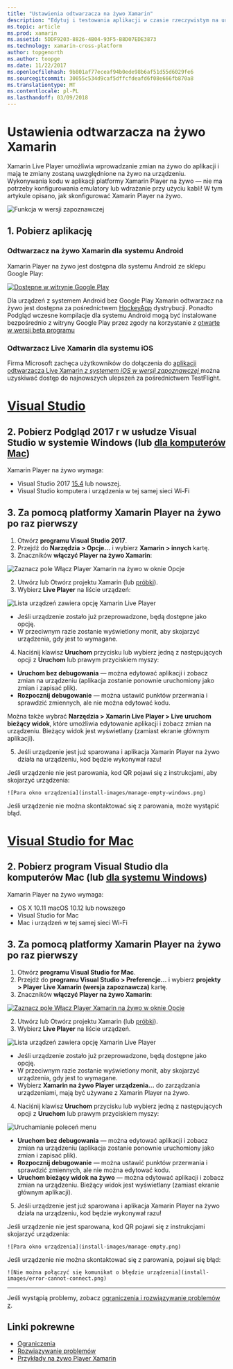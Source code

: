 ```yaml
---
title: "Ustawienia odtwarzacza na żywo Xamarin"
description: "Edytuj i testowania aplikacji w czasie rzeczywistym na urządzenia z systemem iOS lub Android"
ms.topic: article
ms.prod: xamarin
ms.assetid: 5DDF9203-8826-4B04-93F5-B8D07EDE3873
ms.technology: xamarin-cross-platform
author: topgenorth
ms.author: toopge
ms.date: 11/22/2017
ms.openlocfilehash: 9b801af77eceaf94b0ede98b6af51d55d6029fe6
ms.sourcegitcommit: 30055c534d9caf5dffcfdeafd6f08e666fb870a8
ms.translationtype: MT
ms.contentlocale: pl-PL
ms.lasthandoff: 03/09/2018
---
```

# <a name="xamarin-live-player-setup"></a>Ustawienia odtwarzacza na żywo Xamarin

Xamarin Live Player umożliwia wprowadzanie zmian na żywo do aplikacji i mają te zmiany zostaną uwzględnione na żywo na urządzeniu. Wykonywania kodu w aplikacji platformy Xamarin Player na żywo — nie ma potrzeby konfigurowania emulatory lub wdrażanie przy użyciu kabli! W tym artykule opisano, jak skonfigurować Xamarin Player na żywo.

![Funkcja w wersji zapoznawczej](~/media/shared/preview.png)

## <a name="1-get-the-app"></a>1. Pobierz aplikację

### <a name="xamarin-live-player-for-android"></a>Odtwarzacz na żywo Xamarin dla systemu Android
Xamarin Player na żywo jest dostępna dla systemu Android ze sklepu Google Play:

[ ![Dostępne w witrynie Google Play](install-images/google-play-badge.png)](https://play.google.com/store/apps/details?id=com.xamarin.live)

Dla urządzeń z systemem Android bez Google Play Xamarin odtwarzacz na żywo jest dostępna za pośrednictwem [HockeyApp](https://aka.ms/xlp-hockeyapp) dystrybucji. Ponadto Podgląd wczesne kompilacje dla systemu Android mogą być instalowane bezpośrednio z witryny Google Play przez zgody na korzystanie z [otwarte w wersji beta programu](https://play.google.com/apps/testing/com.xamarin.live)

### <a name="xamarin-live-player-for-ios"></a>Odtwarzacz Live Xamarin dla systemu iOS
Firma Microsoft zachęca użytkowników do dołączenia do [aplikacji odtwarzacza Live Xamarin _z systemem iOS w wersji zapoznawczej_ ](https://aka.ms/liveplayeralpha) można uzyskiwać dostęp do najnowszych ulepszeń za pośrednictwem TestFlight.


# <a name="visual-studiotabvswin"></a>[Visual Studio](#tab/vswin)

## <a name="2-get-visual-studio-2017-preview-on-windows-or-for-mactabsvsmac"></a>2. Pobierz Podgląd 2017 r w usłudze Visual Studio w systemie Windows (lub [dla komputerów Mac](?tabs=vsmac))

Xamarin Player na żywo wymaga:

- Visual Studio 2017 [15.4](https://developer.xamarin.com/recipes/cross-platform/ide/change_updates_channel/#visualstudio2017) lub nowszej.
- Visual Studio komputera i urządzenia w tej samej sieci Wi-Fi

## <a name="3-using-xamarin-live-player-for-the-first-time"></a>3. Za pomocą platformy Xamarin Player na żywo po raz pierwszy

1. Otwórz **programu Visual Studio 2017**.
2. Przejdź do **Narzędzia > Opcje...**  i wybierz **Xamarin > innych** kartę.
3. Znaczników **włączyć Player na żywo Xamarin**:

  ![Zaznacz pole Włącz Player Xamarin na żywo w oknie Opcje](install-images/vs2017-options.png)

2. Utwórz lub Otwórz projektu Xamarin (lub [próbki](~/tools/live-player/samples.md)).
3. Wybierz **Live Player** na liście urządzeń:

  ![Lista urządzeń zawiera opcję Xamarin Live Player](install-images/devices-empty-windows.png)

  * Jeśli urządzenie zostało już przeprowadzone, będą dostępne jako opcję.
  * W przeciwnym razie zostanie wyświetlony monit, aby skojarzyć urządzenia, gdy jest to wymagane.
4. Naciśnij klawisz **Uruchom** przycisku lub wybierz jedną z następujących opcji z **Uruchom** lub prawym przyciskiem myszy:

  - **Uruchom bez debugowania** — można edytować aplikacji i zobacz zmian na urządzeniu (aplikacja zostanie ponownie uruchomiony jako zmian i zapisać plik).
  - **Rozpocznij debugowanie** — można ustawić punktów przerwania i sprawdzić zmiennych, ale nie można edytować kodu.

  Można także wybrać **Narzędzia > Xamarin Live Player > Live uruchom bieżący widok**, które umożliwia edytowanie aplikacji i zobacz zmian na urządzeniu. Bieżący widok jest wyświetlany (zamiast ekranie głównym aplikacji).

5. Jeśli urządzenie jest już sparowana i aplikacja Xamarin Player na żywo działa na urządzeniu, kod będzie wykonywał razu!

  Jeśli urządzenie nie jest parowania, kod QR pojawi się z instrukcjami, aby skojarzyć urządzenia:

    ![Para okno urządzenia](install-images/manage-empty-windows.png)

  Jeśli urządzenie nie można skontaktować się z parowania, może wystąpić błąd.

# <a name="visual-studio-for-mactabvsmac"></a>[Visual Studio for Mac](#tab/vsmac)

## <a name="2-get-visual-studio-for-mac-or-for-windowstabsvswin"></a>2. Pobierz program Visual Studio dla komputerów Mac (lub [dla systemu Windows](?tabs=vswin))

Xamarin Player na żywo wymaga:

- OS X 10.11 macOS 10.12 lub nowszego
- Visual Studio for Mac
- Mac i urządzeń w tej samej sieci Wi-Fi

## <a name="3-using-xamarin-live-player-for-the-first-time"></a>3. Za pomocą platformy Xamarin Player na żywo po raz pierwszy

1. Otwórz **programu Visual Studio for Mac**.
2. Przejdź do **programu Visual Studio > Preferencje...**  i wybierz **projekty > Player Live Xamarin (wersja zapoznawcza)** kartę.
3. Znaczników **włączyć Player na żywo Xamarin**:

  [![Zaznacz pole Włącz Player Xamarin na żywo w oknie Opcje](install-images/vsmac-options-sml.png)](install-images/vsmac-options.png#lightbox)

2. Utwórz lub Otwórz projektu Xamarin (lub [próbki](~/tools/live-player/samples.md)).
3. Wybierz **Live Player** na liście urządzeń.

  ![Lista urządzeń zawiera opcję Xamarin Live Player](install-images/devices.png)

  * Jeśli urządzenie zostało już przeprowadzone, będą dostępne jako opcję.
  * W przeciwnym razie zostanie wyświetlony monit, aby skojarzyć urządzenia, gdy jest to wymagane.
  * Wybierz **Xamarin na żywo Player urządzenia...**  do zarządzania urządzeniami, mają być używane z Xamarin Player na żywo.

4. Naciśnij klawisz **Uruchom** przycisku lub wybierz jedną z następujących opcji z **Uruchom** lub prawym przyciskiem myszy:

  ![Uruchamianie poleceń menu](install-images/run-menu.png)

  - **Uruchom bez debugowania** — można edytować aplikacji i zobacz zmian na urządzeniu (aplikacja zostanie ponownie uruchomiony jako zmian i zapisać plik).
  - **Rozpocznij debugowanie** — można ustawić punktów przerwania i sprawdzić zmiennych, ale nie można edytować kodu.
  - **Uruchom bieżący widok na żywo** — można edytować aplikacji i zobacz zmian na urządzeniu. Bieżący widok jest wyświetlany (zamiast ekranie głównym aplikacji).

5. Jeśli urządzenie jest już sparowana i aplikacja Xamarin Player na żywo działa na urządzeniu, kod będzie wykonywał razu!

  Jeśli urządzenie nie jest sparowana, kod QR pojawi się z instrukcjami skojarzyć urządzenia:

    ![Para okno urządzenia](install-images/manage-empty.png)

  Jeśli urządzenie nie można skontaktować się z parowania, pojawi się błąd:

    ![Nie można połączyć się komunikat o błędzie urządzenia](install-images/error-cannot-connect.png)


-----

Jeśli wystąpią problemy, zobacz [ograniczenia i rozwiązywanie problemów z](~/tools/live-player/troubleshooting.md).


## <a name="related-links"></a>Linki pokrewne

- [Ograniczenia](~/tools/live-player/limitations.md)
- [Rozwiązywanie problemów](~/tools/live-player/troubleshooting.md)
- [Przykłady na żywo Player Xamarin](~/tools/livehttps://developer.xamarin.com/samples.md)
